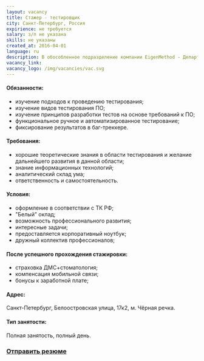 ```yaml
---
layout: vacancy
title: Стажер - тестировщик
city: Санкт-Петербург, Россия
expirience: не требуется
salary: з/п не указана
skills: не указаны
created_at: 2016-04-01
language: ru
description: В обособленное подразделение компании EigenMethod - Департамент разработки - набираются стажеры-тестировщики.
vacancy_link: 
vacancy_logo: /img/vacancies/vac.svg
---
```


#### Обязанности:  

* изучение подходов к проведению тестирования;  
* изучение видов тестирования ПО;  
* изучение принципов разработки тестов на основе требований к ПО;  
* функциональное ручное и автоматизированное тестирование;  
* фиксирование результатов в баг-треккере.  

#### Требования:  

* хорошие теоретические знания в области тестирования и желание дальнейшего развития в данной области;  
* знание информационных технологий;  
* аналитический склад ума;  
* ответственность и самостоятельность.  

#### Условия:  

* оформление в соответствии с ТК РФ;  
* "Белый" оклад;  
* возможность профессионального развития;  
* интересные задачи;  
* предоставляется корпоративный ноутбук;  
* дружный коллектив профессионалов;  

#### После успешного прохождения стажировки:  

* страховка ДМС+стоматология;  
* компенсация мобильной связи;  
* бонусы к заработной плате;  

#### Адрес:  
Санкт-Петербург, Белоостровская улица, 17к2, м. Чёрная речка.  

#### Тип занятости:  
Полная занятость, полный день.

### [Отправить резюме][mail]

[//]: #
   [mail]: <mailto:hr@eigenmethod.com>